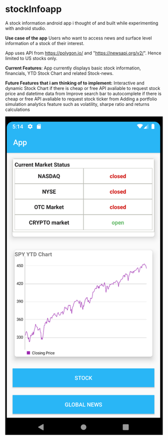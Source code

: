 # stockInfoapp
A stock information android app i thought of and built while experimenting with android studio.

**Use case of the app** 
Users who want to access news and surface level information of a stock of their interest.

App uses API from https://polygon.io/ and "https://newsapi.org/v2/". Hence limited to US stocks only.

**Current Features**:
App currently displays basic stock information, financials, YTD Stock Chart and related Stock-news.

**Future Features that i am thinking of to implement:**
Interactive and dynamic Stock Chart if there is cheap or free API avaliable to request stock price and datetime data from
Improve search bar to autocomplete if there is cheap or free API avaliable to request stock ticker from
Adding a portfolio simulation analytics feature such as volatility, sharpe ratio and returns calculations



![Alt text](https://github.com/CSjiade/stockInfoapp/blob/main/images/Home.png)









